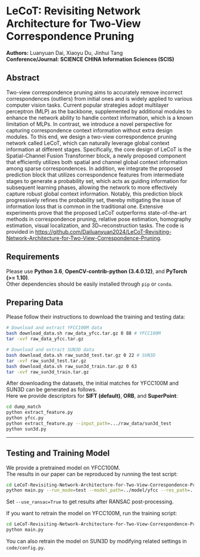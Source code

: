 # LeCoT: Revisiting Network Architecture for Two-View Correspondence Pruning

**Authors:** Luanyuan Dai, Xiaoyu Du, Jinhui Tang  
**Conference/Journal:** **SCIENCE CHINA Information Sciences (SCIS)**  



## Abstract


Two-view correspondence pruning aims to accurately remove incorrect correspondences (outliers) from initial ones and is widely applied to various computer vision tasks. Current popular strategies adopt multilayer perceptron (MLP) as the backbone, supplemented by additional modules to enhance the network ability to handle context information, which is a known limitation of MLPs. In contrast, we introduce a novel perspective for capturing correspondence context information without  extra design modules. To this end, we design a two-view correspondence pruning network called LeCoT, which can naturally leverage global context information at different stages. Specifically, the core design of LeCoT is the Spatial-Channel Fusion Transformer block, a newly proposed component that efficiently utilizes both spatial and channel global context information among sparse correspondences. In addition, we integrate the proposed prediction block that utilizes correspondence features from intermediate stages to generate a probability set, which acts as guiding information for subsequent learning phases, allowing the network to more effectively capture robust global context information. Notably, this prediction block progressively refines the probability set, thereby mitigating the issue of information loss that is common in the traditional one. Extensive experiments prove that the proposed LeCoT outperforms state-of-the-art methods in correspondence pruning, relative pose estimation, homography estimation, visual localization, and $3$D~reconstruction  tasks. The code is provided in https://github.com/Dailuanyuan2024/LeCoT-Revisiting-Network-Architecture-for-Two-View-Correspondence-Pruning.


## Requirements

Please use **Python 3.6**, **OpenCV-contrib-python (3.4.0.12)**, and **PyTorch (>= 1.10)**.  
Other dependencies should be easily installed through `pip` or `conda`.

## Preparing Data

Please follow their instructions to download the training and testing data:

```bash
# Download and extract YFCC100M data
bash download_data.sh raw_data_yfcc.tar.gz 0 88 # YFCC100M
tar -xvf raw_data_yfcc.tar.gz

# Download and extract SUN3D data
bash download_data.sh raw_sun3d_test.tar.gz 0 22 # SUN3D
tar -xvf raw_sun3d_test.tar.gz
bash download_data.sh raw_sun3d_train.tar.gz 0 63
tar -xvf raw_sun3d_train.tar.gz

```

After downloading the datasets, the initial matches for YFCC100M and SUN3D can be generated as follows.  
Here we provide descriptors for **SIFT (default)**, **ORB**, and **SuperPoint**:

```bash 
cd dump_match
python extract_feature.py
python yfcc.py
python extract_feature.py --input_path=.../raw_data/sun3d_test
python sun3d.py

```

----------

## Testing and Training Model

We provide a pretrained model on YFCC100M.  
The results in our paper can be reproduced by running the test script:

```bash
cd LeCoT-Revisiting-Network-Architecture-for-Two-View-Correspondence-Pruning
python main.py --run_mode=test --model_path=../model/yfcc --res_path=../model/yfcc

```

Set `--use_ransac=True` to get results after RANSAC post-processing.

If you want to retrain the model on YFCC100M, run the training script:

```bash
cd LeCoT-Revisiting-Network-Architecture-for-Two-View-Correspondence-Pruning
python main.py

```

You can also retrain the model on SUN3D by modifying related settings in `code/config.py`.
